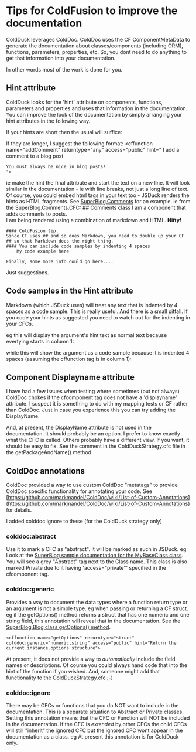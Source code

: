 # Tips for ColdFusion to improve the documentation

ColdDuck leverages ColdDoc. ColdDoc uses the CF ComponentMetaData to generate the documentation about classes/components (including ORM), functions, parameters, properties, etc. So, you dont need to do anything to get that information into your documentation. 

In other words most of the work is done for you.

## Hint attribute
ColdDuck looks for the 'hint' attribute on components, functions, parameters and properties and uses that information in the documentation. You can improve the look of the documentation by simply arranging your hint attributes in the following way.

If your hints are short then the usual will suffice:
	<cfargument name="commentText" required="yes" hint="The comment text">

If they are longer, I suggest the following format:
	<cffunction name="addComment" returntype="any" access="public" hint="
	I add a comment to a blog post
		 
	You must always be nice in blog posts!	
	">
ie make the hint the final attribute and start the text on a new line. It will look similar in the documentation - ie with line breaks, not just a long line of text. Of course, you could embed html tags in your text too - JSDuck renders the hints as HTML fragments. See [SuperBlog.Comments](../samples/superblogdocs/#!/api/SuperBlog.Comments) for an example. ie from the SuperBlog.Comments.CFC:
	## Comments class
	I am a component that adds comments to posts.<br>I am being rendered using a combination of markdown and HTML. **Nifty!**
		
	#### ColdFusion tip:
	Since CF uses ## and so does Markdown, you need to double up your CF ## so that Markdown does the right thing.
	#### You can include code samples by indenting 4 spaces
	    My code example here
	
	Finally, some more info could go here....
			
Just suggestions.
## Code samples in the Hint attribute
Markdown (which JSDuck uses) will treat any text that is indented by 4 spaces as a code sample. This is really useful. And there is a small pitfall. If you code your hints as suggested you need to watch out for the indenting in your CFCs. 

eg this will display the argument's hint text as normal text because evertying starts in column 1:
	<cffunction name="myClass" returntype="any" access="public" hint="
	My hint text ...
	">
	<cfargument name="myArgument" type="string" required="yes" hint="
	My argument text	
	">
	</cffunction>

while this will show the argument as a code sample because it is indented 4 spaces (assuming the cffunction tag is in column 1):
	<cffunction name="myClass" returntype="any" access="public" hint="
	My hint text ...
	">
		<cfargument name="myArgument" type="string" required="yes" hint="
		My argument text	
		">
	</cffunction>

## Component Displayname attribute
I have had a few issues when testing where sometimes (but not always) ColdDoc chokes if the cfcomponent tag does not have a 'displayname' attribute. I suspect it is something to do with my mapping tests or CF rather than ColdDoc. Just in case you experience this you can try adding the DisplayName.

And, at present, the DisplayName attribute is not used in the documentation. It should probably be an option. I prefer to know exactly what the CFC is called. Others probably have a different view. If you want, it should be easy to fix. See the comment in the ColdDuckStrategy.cfc file in the getPackageAndName() method. 
 
## ColdDoc annotations
ColdDoc provided a way to use custom ColdDoc "metatags" to provide ColdDoc specific functionality for annotating your code. See [https://github.com/markmandel/ColdDoc/wiki/List-of-Custom-Annotations](https://github.com/markmandel/ColdDoc/wiki/List-of-Custom-Annotations) for details.

I added colddoc:ignore to these (for the ColdDuck strategy only) 

### colddoc:abstract
Use it to mark a CFC as "abstract". It will be marked as such in JSDuck.
eg
	<cfcomponent displayname="MyBaseClass" colddoc:abstract="true" access="private" hint="I am the base class.">
Look at the [SuperBlog sample documentation for the MyBaseClass class](../samples/superblogdocs/#!/api/SuperBlog.MyBaseClass). You will see a grey "Abstract" tag next to the Class name. This class is also marked Private due to it having 'access="private"' specified in the cfcomponent tag.
### colddoc:generic
Provides a way to document the data types where a function return type or an argument is not a simple type. eg when passing or returning a CF struct.
eg if the getOptions() method returns a struct that has one numeric and one string field, this annotation will reveal that in the documentation. See the [SuperBlog.Blog class getOptions() method](../samples/superblogdocs/#!/api/SuperBlog.Blog-method-getOptions).

	<cffunction name="getOptions" returntype="struct" colddoc:generic="numeric,string" access="public" hint="Return the current instance.options structure">
At present, it does not provide a way to *automatically* include the field names or descriptions. Of course you could always hand code that into the hint of the function if you wished. And, someone might add that functionality to the ColdDuckStrategy.cfc ;-)
### colddoc:ignore
There may be CFCs or functions that you do NOT want to include in the documentation. This is a separate situation to Abstract or Private classes. Setting this annotation means that the CFC or Function will NOT be included in the documentation. If the CFC is *extended* by other CFCs the child CFCs will still "inherit" the ignored CFC but the ignored CFC wont appear in the documentation as a class.
eg
	<cfcomponent displayname="Secret" extends="MyBaseClass" colddoc:ignore hint="My secret CFC">
At present this annotation is for ColdDuck only.
 